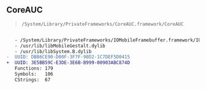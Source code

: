 ## CoreAUC

> `/System/Library/PrivateFrameworks/CoreAUC.framework/CoreAUC`

```diff

   - /System/Library/PrivateFrameworks/IOMobileFramebuffer.framework/IOMobileFramebuffer
   - /usr/lib/libMobileGestalt.dylib
   - /usr/lib/libSystem.B.dylib
-  UUID: DBB6CE90-D00F-3F7F-90D2-1C7DEF5D0415
+  UUID: 3E5BB59C-E3DE-3E6B-B999-00903ABC874D
   Functions: 179
   Symbols:   106
   CStrings:  67

```
